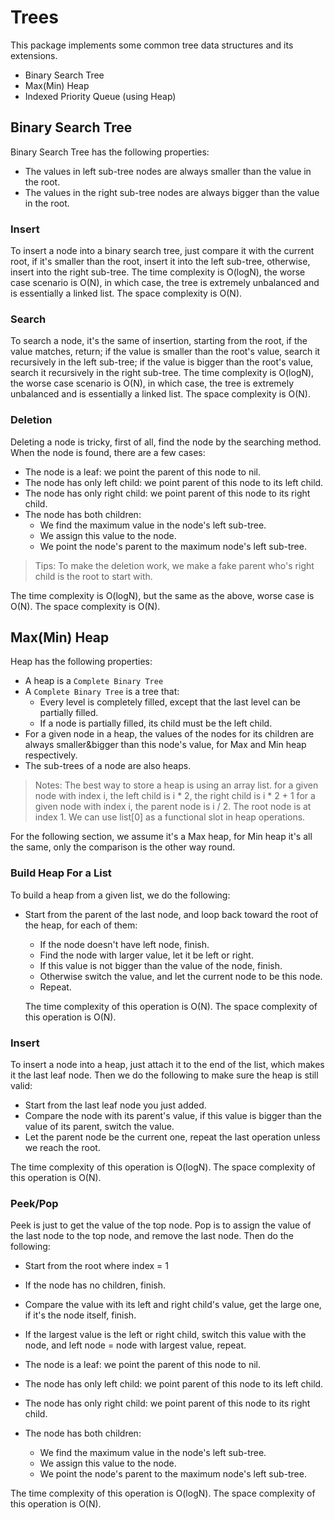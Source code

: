 # Trees
This package implements some common tree data structures and its extensions.

- Binary Search Tree
- Max(Min) Heap
- Indexed Priority Queue (using Heap)


## Binary Search Tree

Binary Search Tree has the following properties:

- The values in left sub-tree nodes are always smaller than the value in the root.
- The values in the right sub-tree nodes are always bigger than the value in the root.

### Insert

To insert a node into a binary search tree, just compare it with the current root, if it's smaller than the root, insert it into the left sub-tree, otherwise, insert into the right sub-tree. The time complexity is O(logN), the worse case scenario is O(N), in which case, the tree is extremely unbalanced and is essentially a linked list. The space complexity is O(N).


### Search

To search a node, it's the same of insertion, starting from the root, if the value matches, return; if the value is smaller than the root's value, search it recursively in the left sub-tree; if the value is bigger than the root's value, search it recursively in the right sub-tree. The time complexity is O(logN), the worse case scenario is O(N), in which case, the tree is extremely unbalanced and is essentially a linked list. The space complexity is O(N).

### Deletion

Deleting a node is tricky, first of all, find the node by the searching method. When the node is found, there are a few cases:

- The node is a leaf: we point the parent of this node to nil.
- The node has only left child: we point parent of this node to its left child.
- The node has only right child: we point parent of this node to its right child.
- The node has both children:
    - We find the maximum value in the node's left sub-tree.
    - We assign this value to the node.
    - We point the node's parent to the maximum node's left sub-tree.

> Tips: To make the deletion work, we make a fake parent who's right child is the root to start with.

The time complexity is O(logN), but the same as the above, worse case is O(N). The space complexity is O(N).


## Max(Min) Heap

Heap has the following properties:

- A heap is a `Complete Binary Tree`
- A `Complete Binary Tree` is a tree that:
  - Every level is completely filled, except that the last level can be partially filled.
  - If a node is partially filled, its child must be the left child.
- For a given node in a heap, the values of the nodes for its children are always smaller&bigger than this node's value, for Max and Min heap respectively.
- The sub-trees of a node are also heaps.

> Notes: The best way to store a heap is using an array list.
> for a given node with index i, the left child is i * 2, the right child is i * 2 + 1
> for a given node with index i, the parent node is i / 2.
> The root node is at index 1.
> We can use list[0] as a functional slot in heap operations.

For the following section, we assume it's a Max heap, for Min heap it's all the same, only the comparison is the other way round.

### Build Heap For a List

To build a heap from a given list, we do the following:
- Start from the parent of the last node, and loop back toward the root of the heap, for each of them:
    - If the node doesn't have left node, finish.
    - Find the node with larger value, let it be left or right.
    - If this value is not bigger than the value of the node, finish.
    - Otherwise switch the value, and let the current node to be this node.
    - Repeat.

    The time complexity of this operation is O(N).
    The space complexity of this operation is O(N).

### Insert

To insert a node into a heap, just attach it to the end of the list, which makes it the last leaf node. Then we do the following to make sure the heap is still valid:
- Start from the last leaf node you just added.
- Compare the node with its parent's value, if this value is bigger than the value of its parent, switch the value.
- Let the parent node be the current one, repeat the last operation unless we reach the root.

The time complexity of this operation is O(logN).
The space complexity of this operation is O(N).


### Peek/Pop

Peek is just to get the value of the top node.
Pop is to assign the value of the last node to the top node, and remove the last node.
Then do the following:
- Start from the root where index = 1
- If the node has no children, finish.
- Compare the value with its left and right child's value, get the large one, if it's the node itself, finish.
- If the largest value is the left or right child, switch this value with the node, and left node = node with largest value, repeat.

- The node is a leaf: we point the parent of this node to nil.
- The node has only left child: we point parent of this node to its left child.
- The node has only right child: we point parent of this node to its right child.
- The node has both children:
    - We find the maximum value in the node's left sub-tree.
    - We assign this value to the node.
    - We point the node's parent to the maximum node's left sub-tree.

The time complexity of this operation is O(logN).
The space complexity of this operation is O(N).
